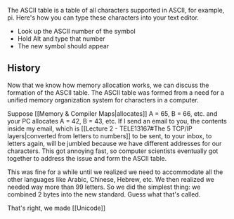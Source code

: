 The ASCII table is a table of all characters supported in ASCII, for example, pi. Here's how you can type these characters into your text editor.
- Look up the ASCII number of the symbol
- Hold Alt and type that number
- The new symbol should appear
## History
Now that we know how memory allocation works, we can discuss the formation of the ASCII table. The ASCII table was formed from a need for a unified memory organization system for characters in a computer. 

Suppose [[Memory & Compiler Maps|allocates]] A = 65, B = 66, etc. and your PC allocates A = 42, B = 43, etc. If I send an email to you, the contents inside my email, which is [[Lecture 2 - TELE13167#The 5 TCP/IP layers|converted from letters to numbers]] to be sent, to your inbox, to letters again, will be jumbled because we have different addresses for our characters. This got annoying fast, so computer scientists eventually got together to address the issue and form the ASCII table.

This was fine for a while until we realized we need to accommodate all the other languages like Arabic, Chinese, Hebrew, etc. We then realized we needed way more than 99 letters. So we did the simplest thing: we combined 2 bytes into the new standard. Guess what that's called.

That's right, we made [[Unicode]]